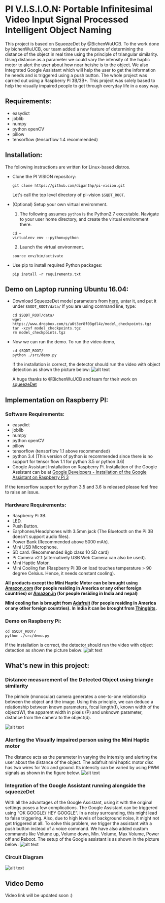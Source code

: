# PI V.I.S.I.O.N: Portable Infinitesimal Video Input Signal Processed Intelligent Object Naming
This project is based on SqueezeDet by @BichenWuUCB. To the work done by bichenWuUCB, our team added a new feature of determining the distance of the object in real time using the principle of triangular similarity. Using distance as a parameter we could vary the intensity of the haptic motor to alert the user about how near he/she is to the object. We also Integrated Google Assistant which will help the user to get the information he needs and is triggered using a push button.  The whole project was carried out using a Raspberry Pi 3B/3B+. This project was solely based to help the visually impaired people to get through everyday life in a easy way.
## Requirements:
* easydict
* joblib
* numpy
* python openCV
* pillow
* tensorflow (tensorflow 1.4 recommended)

## Installation:

The following instructions are written for Linux-based distros.

- Clone the PI VISION repository:

  ```Shell
  git clone https://github.com/diganthp/pi-vision.git
  ```
  Let's call the top level directory of pi-vision `$SQDT_ROOT`.

- (Optional) Setup your own virtual environment.

  1. The following assumes `python` is the Python2.7 executable. Navigate to your user home directory, and create the virtual environment there.

    ```Shell
    cd ~
    virtualenv env --python=python
    ```

  2. Launch the virtual environment.

    ```Shell
    source env/bin/activate
    ```

- Use pip to install required Python packages:

    ```Shell
    pip install -r requirements.txt
    ```
## Demo on Laptop running Ubuntu 16.04:
- Download SqueezeDet model parameters from [here](https://www.dropbox.com/s/a6t3er8f03gdl4z/model_checkpoints.tgz?dl=0), untar it, and put it under `$SQDT_ROOT/data/` If you are using command line, type:

  ```Shell
  cd $SQDT_ROOT/data/
  wget https://www.dropbox.com/s/a6t3er8f03gdl4z/model_checkpoints.tgz
  tar -xzvf model_checkpoints.tgz
  rm model_checkpoints.tgz
  ```


- Now we can run the demo. To run the video demo,

  ```Shell
  cd $SQDT_ROOT/
  python ./src/demo.py
  ```
  If the installation is correct, the detector should run the video with object detection as shown the picture below: ![alt text](https://github.com/diganthp/pi-vision/blob/master/Images/output%201%20.png)

  A huge thanks to @BichenWuUCB and team for their work on [squeezeDet](https://github.com/BichenWuUCB/squeezeDet)

## Implementation on Raspberry PI:
### Software Requirements:
* easydict
* joblib
* numpy
* python openCV
* pillow
* tensorflow (tensorflow 1.1 above recommended)
* python 3.4 (This version of python is recommended since there is no support for tensor flow 1.1 for python 3.5 or python 3.6)
* Google Assistant Installation on Raspberry Pi. Installation of the Google Assistant can be at [Google Developers - Installation of the Google Assistant on Raspberry Pi 3](https://developers.google.com/assistant/sdk/guides/library/python/)

If the tensorflow support for python 3.5 and 3.6 is released please feel free to raise an issue.

### Hardware Requirements:
* Raspberry Pi 3B.
* LED.
* Push Button.
* Earphones/Headphones with 3.5mm jack (The Bluetooth on the Pi 3B doesn't support audio files).
* Power Bank (Recommended above 5000 mAh).
* Mini USB Microphone.
* SD card. (Recommended 8gb class 10 SD card)
* Pi Camera v2.1 (alternatively USB Web Camera can also be used).
* Mini Haptic Motor.
* Mini Cooling fan (Raspberry Pi 3B on load touches temperature > 90 degree Celsius. Hence, it needs constant cooling).

**All products except the Mini Haptic Motor can be brought using [Amazon.com](https://www.amazon.com) (for people residing in America or any other foreign countries) or [Amazon.in](https://www.amazon.in) (for people residing in India and nepal)**

**Mini cooling fan is brought from [Adafruit](https://www.adafruit.com/) (for people residing in America or any other foreign countries). In India it can be brought from [Thingbits](https://www.thingbits.net/).**

### Demo on Raspberry Pi:
```Shell
cd $SQDT_ROOT/
python ./src/demo.py
```
If the installation is correct, the detector should run the video with object detection as shown the picture below: ![alt text](https://github.com/diganthp/pi-vision/blob/master/Images/output%202.png)

## What's new in this project:
### Distance measurement of the Detected Object using triangle similarity
The pinhole (monocular) camera generates a one-to-one relationship between the object and the image. Using this principle, we can deduce a relationship between known parameters, focal length(f), known width of the object(W), the apparent width in pixels (P) and unknown parameter, distance from the camera to the object(d).

![alt text](https://github.com/diganthp/pi-vision/blob/master/Images/cad.PNG)
### Alerting the Visually impaired person using the Mini Haptic motor
The distance acts as the parameter in varying the intensity and alerting the user about the distance of the object. The adafruit mini haptic motor disc has two wires for Vcc and ground.  Its intensity can be varied by using PWM signals as shown in the figure below. ![alt text](https://github.com/diganthp/pi-vision/blob/master/Images/pwm.png)
### Integration of the Google Assistant running alongside the squeezeDet
With all the advantages of the Google Assistant, using it with the original settings poses a few complications. The Google Assistant can be triggered using “OK GOOGLE/ HEY GOOGLE”. In a noisy surrounding, this might lead to false triggering. Also, due to high levels of background noise, it might not get triggered at all. To solve this problem, we trigger the assistant with a push button instead of a voice command. We have also added custom commands like Volume up, Volume down, Min. Volume, Max Volume, Power off and Reboot.
The setup of the Google assistant is as shown in the picture below: ![alt text](https://github.com/diganthp/pi-vision/blob/master/Images/setup.png)
### Circuit Diagram
![alt text](https://github.com/diganthp/pi-vision/blob/master/Images/circuit.png)


## Video Demo
Video link will be updated soon :)
